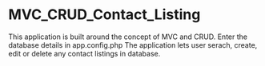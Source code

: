 # MVC_CRUD_Contact_Listing
This application is built around the concept of MVC and CRUD.
Enter the database details in app.config.php
The application lets user serach, create, edit or delete any contact listings in database.
